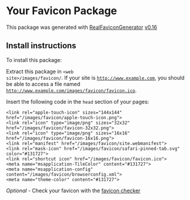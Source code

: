 # Your Favicon Package

This package was generated with [RealFaviconGenerator](https://realfavicongenerator.net/) [v0.16](https://realfavicongenerator.net/change_log#v0.16)

## Install instructions

To install this package:

Extract this package in <code>&lt;web site&gt;/images/favicon/</code>. If your site is <code>http://www.example.com</code>, you should be able to access a file named <code>http://www.example.com/images/favicon/favicon.ico</code>.

Insert the following code in the `head` section of your pages:

    <link rel="apple-touch-icon" sizes="144x144" href="/images/favicon/apple-touch-icon.png">
    <link rel="icon" type="image/png" sizes="32x32" href="/images/favicon/favicon-32x32.png">
    <link rel="icon" type="image/png" sizes="16x16" href="/images/favicon/favicon-16x16.png">
    <link rel="manifest" href="/images/favicon/site.webmanifest">
    <link rel="mask-icon" href="/images/favicon/safari-pinned-tab.svg" color="#131727">
    <link rel="shortcut icon" href="/images/favicon/favicon.ico">
    <meta name="msapplication-TileColor" content="#131727">
    <meta name="msapplication-config" content="/images/favicon/browserconfig.xml">
    <meta name="theme-color" content="#131727">

*Optional* - Check your favicon with the [favicon checker](https://realfavicongenerator.net/favicon_checker)